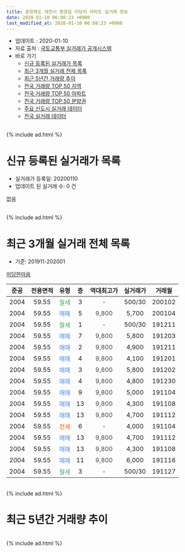 ```yaml
---
title: 충청북도 제천시 봉양읍 미당리 아파트 실거래 정보
date: 2020-01-10 06:08:23 +0900
last_modified_at: 2020-01-10 06:08:23 +0900
---
```


* 업데이트 : 2020-01-10
* 자료 출처 : [국토교통부 실거래가 공개시스템](http://rt.molit.go.kr)
* 바로 가기
    * [신규 등록된 실거래가 목록](#신규-등록된-실거래가-목록)
    * [최근 3개월 실거래 전체 목록](#최근-3개월-실거래-전체-목록)
    * [최근 5년간 거래량 추이](#최근-5년간-거래량-추이)
    * [전국 거래량 TOP 50 지역](https://inasie.github.io/apt-trade-info/최근-3개월-전국에서-가장-거래가-많이-발생한-지역)
    * [전국 거래량 TOP 50 아파트](https://inasie.github.io/apt-trade-info/최근-3개월-전국에서-가장-거래가-많이-발생한-아파트)
    * [전국 거래량 TOP 50 분양권](https://inasie.github.io/apt-trade-info/최근-3개월-전국에서-가장-거래가-많이-발생한-분양권)
    * [주요 신도시 실거래 데이터](https://inasie.github.io/apt-trade-info/주요-신도시)
    * [전국 실거래 데이터](https://inasie.github.io/apt-trade-info/전국)
<br>
{% include ad.html %}
<br>

# 신규 등록된 실거래가 목록
* 실거래가 등록일: 20200110
* 업데이트 된 실거래 수: 0 건

없음

<br>
{% include ad.html %}
<br>

# 최근 3개월 실거래 전체 목록
* 기준: 201911-202001


[미당한마음](https://search.naver.com/search.naver?query=%EC%B6%A9%EC%B2%AD%EB%B6%81%EB%8F%84+%EC%A0%9C%EC%B2%9C%EC%8B%9C+%EB%B4%89%EC%96%91%EC%9D%8D+%EB%AF%B8%EB%8B%B9%EB%A6%AC+%EB%AF%B8%EB%8B%B9%ED%95%9C%EB%A7%88%EC%9D%8C)

|준공|전용면적|유형|층|역대최고가|실거래가|거래월|
|:---:|:---:|:---:|:---:|:---:|:---:|:---:|
|2004|59.55|<span style="color:#34a853">월세</span>|3|<span style="color:#444444">-</span>|500/30|200102|
|2004|59.55|<span style="color:#4285f3">매매</span>|5|<span style="color:#444444">9,800</span>|5,700|200104|
|2004|59.55|<span style="color:#34a853">월세</span>|1|<span style="color:#444444">-</span>|500/30|191211|
|2004|59.55|<span style="color:#4285f3">매매</span>|7|<span style="color:#444444">9,800</span>|5,800|191203|
|2004|59.55|<span style="color:#4285f3">매매</span>|2|<span style="color:#444444">9,800</span>|4,900|191211|
|2004|59.55|<span style="color:#4285f3">매매</span>|4|<span style="color:#444444">9,800</span>|4,100|191201|
|2004|59.55|<span style="color:#4285f3">매매</span>|3|<span style="color:#444444">9,800</span>|5,800|191202|
|2004|59.55|<span style="color:#4285f3">매매</span>|4|<span style="color:#444444">9,800</span>|4,800|191230|
|2004|59.55|<span style="color:#4285f3">매매</span>|9|<span style="color:#444444">9,800</span>|5,000|191104|
|2004|59.55|<span style="color:#4285f3">매매</span>|13|<span style="color:#444444">9,800</span>|4,300|191108|
|2004|59.55|<span style="color:#4285f3">매매</span>|13|<span style="color:#444444">9,800</span>|4,700|191112|
|2004|59.55|<span style="color:#ff5a00">전세</span>|6|<span style="color:#444444">-</span>|4,000|191104|
|2004|59.55|<span style="color:#4285f3">매매</span>|13|<span style="color:#444444">9,800</span>|4,700|191112|
|2004|59.55|<span style="color:#4285f3">매매</span>|13|<span style="color:#444444">9,800</span>|4,300|191108|
|2004|59.55|<span style="color:#4285f3">매매</span>|11|<span style="color:#444444">9,800</span>|6,000|191116|
|2004|59.55|<span style="color:#34a853">월세</span>|3|<span style="color:#444444">-</span>|500/30|191127|


<br>
{% include ad.html %}
<br>

# 최근 5년간 거래량 추이


<div style="width:100%;">
    <canvas id="deal_progress" height="200"></canvas>
</div>

<script>
new Chart(document.getElementById("deal_progress"), {
    type: 'line',
    data: {
        labels: ['201501','201502','201503','201504','201505','201506','201507','201508','201509','201510','201511','201512','201601','201602','201603','201604','201605','201606','201607','201608','201609','201610','201611','201612','201701','201702','201703','201704','201705','201706','201707','201708','201709','201710','201711','201712','201801','201802','201803','201804','201805','201806','201807','201808','201809','201810','201811','201812','201901','201902','201903','201904','201905','201906','201907','201908','201909','201910','201911','201912','202001'],
        datasets: [{
            label: '매매',
            pointRadius: 1,
            data: [5, 4, 4, 5, 0, 2, 3, 3, 2, 3, 3, 2, 4, 2, 4, 3, 3, 3, 5, 2, 1, 6, 2, 0, 1, 0, 1, 4, 4, 3, 4, 3, 4, 1, 3, 1, 3, 1, 2, 2, 8, 2, 3, 1, 2, 2, 0, 6, 2, 4, 2, 1, 6, 1, 4, 4, 4, 4, 6, 5, 1],
            borderColor: "rgba(255, 201, 14, 1)",
            backgroundColor: "rgba(255, 201, 14, 0.5)",
            fill: false,
            lineTension: 0
        },{
            label: '전월세',
            pointRadius: 1,
            data: [4, 6, 3, 3, 3, 4, 2, 6, 2, 3, 3, 4, 1, 1, 4, 1, 2, 2, 1, 2, 1, 0, 3, 4, 3, 1, 5, 2, 5, 0, 1, 1, 0, 2, 1, 2, 1, 3, 5, 1, 4, 3, 0, 2, 1, 2, 0, 0, 2, 3, 1, 0, 4, 1, 2, 3, 1, 4, 2, 1, 1],
            borderColor: "rgba(0, 141, 185, 1)",
            backgroundColor: "rgba(0, 141, 185, 0.5)",
            fill: false,
            lineTension: 0
        }
        ]
    },
    options: {
        responsive: true,
        title: {
            display: false
        },
        tooltips: {
            mode: 'index',
            intersect: false
        },
        hover: {
            mode: 'nearest',
            intersect: true
        },
        scales: {
            xAxes: [{
                display: true,
                scaleLabel: {
                    display: true,
                    labelString: '년/월'
                }
            }],
            yAxes: [{
                display: true,
                ticks: {
                    suggestedMin: 0,
                },
                scaleLabel: {
                    display: true,
                    labelString: '실거래 수'
                }
            }]
        }
    }
});

</script>


<br>
{% include ad.html %}
<br>


